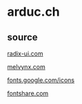# arduc.ch

## source

[radix-ui.com](https://radix-ui.com/)

[melvynx.com](https://melvynx.com/)

[fonts.google.com/icons](https://fonts.google.com/icons)

[fontshare.com](https://www.fontshare.com/)
